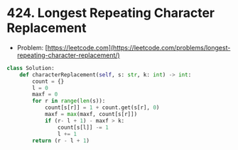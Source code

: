 # 424. Longest Repeating Character Replacement

- Problem: [https://leetcode.com](https://leetcode.com/problems/longest-repeating-character-replacement/)

```python
class Solution:
    def characterReplacement(self, s: str, k: int) -> int:
        count = {}
        l = 0
        maxf = 0
        for r in range(len(s)):
            count[s[r]] = 1 + count.get(s[r], 0)
            maxf = max(maxf, count[s[r]])
            if (r- l + 1) - maxf > k:
                count[s[l]] -= 1
                l += 1
        return (r - l + 1)
```